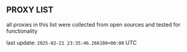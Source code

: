 ## PROXY LIST

all proxies in this list were collected from open sources and tested for functionality

last update: `2025-02-21 23:35:46.266100+00:00` UTC